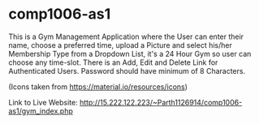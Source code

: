 # comp1006-as1
This is a Gym Management Application where the User can enter their name, choose a preferred time, upload a Picture and select his/her Membership Type from a Dropdown List, it's a 24 Hour Gym so user can choose any time-slot. There is an Add, Edit and Delete Link for Authenticated Users.
Password should have minimum of 8 Characters.

(Icons taken from https://material.io/resources/icons)

Link to Live Website:
http://15.222.122.223/~Parth1126914/comp1006-as1/gym_index.php
